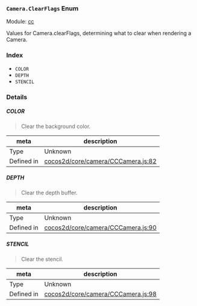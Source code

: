 ### `Camera.ClearFlags` Enum



Module: [cc](../modules/cc.md)


Values for Camera.clearFlags, determining what to clear when rendering a Camera.


### Index
  - `COLOR`
  - `DEPTH`
  - `STENCIL`

### Details


##### COLOR

> Clear the background color.

| meta | description |
|------|-------------|
| Type | Unknown |
| Defined in | [cocos2d/core/camera/CCCamera.js:82](https://github.com/cocos-creator/engine/blob/22ca6465effd8063cb95e509843b8bef3d880759/cocos2d/core/camera/CCCamera.js#L82) |



##### DEPTH

> Clear the depth buffer.

| meta | description |
|------|-------------|
| Type | Unknown |
| Defined in | [cocos2d/core/camera/CCCamera.js:90](https://github.com/cocos-creator/engine/blob/22ca6465effd8063cb95e509843b8bef3d880759/cocos2d/core/camera/CCCamera.js#L90) |



##### STENCIL

> Clear the stencil.

| meta | description |
|------|-------------|
| Type | Unknown |
| Defined in | [cocos2d/core/camera/CCCamera.js:98](https://github.com/cocos-creator/engine/blob/22ca6465effd8063cb95e509843b8bef3d880759/cocos2d/core/camera/CCCamera.js#L98) |


